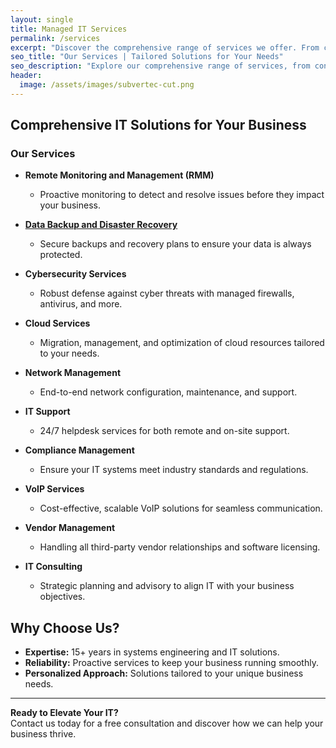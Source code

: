 ```yaml
---
layout: single
title: Managed IT Services
permalink: /services
excerpt: "Discover the comprehensive range of services we offer. From consultation to implementation, we provide solutions tailored to your needs."
seo_title: "Our Services | Tailored Solutions for Your Needs"
seo_description: "Explore our comprehensive range of services, from consultation to implementation. We provide customized solutions to meet your specific needs."
header:
  image: /assets/images/subvertec-cut.png
---
```


## Comprehensive IT Solutions for Your Business

### Our Services

- **Remote Monitoring and Management (RMM)**
  - Proactive monitoring to detect and resolve issues before they impact your business.

- [**Data Backup and Disaster Recovery**](2024-08-25-importance-of-backing-up-data)
  - Secure backups and recovery plans to ensure your data is always protected.

- **Cybersecurity Services**
  - Robust defense against cyber threats with managed firewalls, antivirus, and more.

- **Cloud Services**
  - Migration, management, and optimization of cloud resources tailored to your needs.

- **Network Management**
  - End-to-end network configuration, maintenance, and support.

- **IT Support**
  - 24/7 helpdesk services for both remote and on-site support.

- **Compliance Management**
  - Ensure your IT systems meet industry standards and regulations.

- **VoIP Services**
  - Cost-effective, scalable VoIP solutions for seamless communication.

- **Vendor Management**
  - Handling all third-party vendor relationships and software licensing.

- **IT Consulting**
  - Strategic planning and advisory to align IT with your business objectives.

## Why Choose Us?

- **Expertise:** 15+ years in systems engineering and IT solutions.
- **Reliability:** Proactive services to keep your business running smoothly.
- **Personalized Approach:** Solutions tailored to your unique business needs.

---

**Ready to Elevate Your IT?**  
Contact us today for a free consultation and discover how we can help your business thrive.


